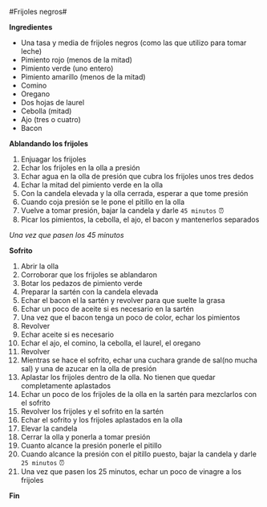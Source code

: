 #Frijoles negros#

**Ingredientes**

- Una tasa y media de frijoles negros (como las que utilizo para tomar leche)
- Pimiento rojo (menos de la mitad)
- Pimiento verde (uno entero)
- Pimiento amarillo (menos de la mitad)
- Comino
- Oregano
- Dos hojas de laurel
- Cebolla (mitad)
- Ajo (tres o cuatro)
- Bacon


**Ablandando los frijoles**

1. Enjuagar los frijoles
2. Echar los frijoles en la olla a presión
2. Echar agua en la olla de presión que cubra los frijoles unos tres dedos
3. Echar la mitad del pimiento verde en la olla
4. Con la candela elevada y la olla cerrada, esperar a que tome presión
5. Cuando coja presión se le pone el pitillo en la olla
6. Vuelve a tomar presión, bajar la candela y darle ```45 minutos``` :alarm_clock:
7. Picar los pimientos, la cebolla, el ajo, el bacon y mantenerlos separados


*Una vez que pasen los 45 minutos*

**Sofrito**

1. Abrir la olla
2. Corroborar que los frijoles se ablandaron
3. Botar los pedazos de pimiento verde
4. Preparar la sartén con la candela elevada
5. Echar el bacon el la sartén y revolver para que suelte la grasa
6. Echar un poco de aceite si es necesario en la sartén
7. Una vez que el bacon tenga un poco de color, echar los pimientos
8. Revolver
9. Echar aceite si es necesario
10. Echar el ajo, el comino, la cebolla, el laurel, el oregano
11. Revolver
12. Mientras se hace el sofrito, echar una cuchara grande de sal(no mucha sal) y una de azucar en la olla de presión 
13. Aplastar los frijoles dentro de la olla. No tienen que quedar completamente aplastados
14. Echar un poco de los frijoles de la olla en la sartén para mezclarlos con el sofrito
15. Revolver los frijoles  y el sofrito en la sartén
16. Echar el sofrito y los frijoles aplastados en la olla
17. Elevar la candela
17. Cerrar la olla y ponerla a tomar presión
18. Cuanto alcance la presión ponerle el pitillo
19. Cuando alcance la presión con el pitillo puesto, bajar la candela y darle ```25 minutos``` :alarm_clock:
20. Una vez que pasen los 25 minutos, echar un poco de  vinagre a los frijoles



**Fin**
